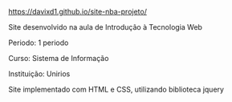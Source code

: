 https://davixd1.github.io/site-nba-projeto/

Site desenvolvido na aula de Introdução à Tecnologia Web

Periodo: 1 periodo

Curso: Sistema de Informação

Instituição: Unirios

Site implementado com HTML e CSS, utilizando biblioteca jquery

